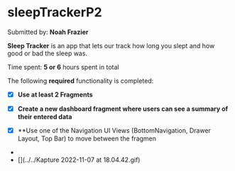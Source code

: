 # sleepTrackerP2



Submitted by: **Noah Frazier**

**Sleep Tracker** is an app that lets our track how long you slept and how good
or bad the sleep was.

Time spent: **5 or 6** hours spent in total


The following **required** functionality is completed:

- [x] **Use at least 2 Fragments**
- [x] **Create a new dashboard fragment where users can see a summary of their entered data**
- [x] **Use one of the Navigation UI Views (BottomNavigation, Drawer Layout, Top Bar) to move between the fragmen



- 
- [](../../Kapture 2022-11-07 at 18.04.42.gif)
